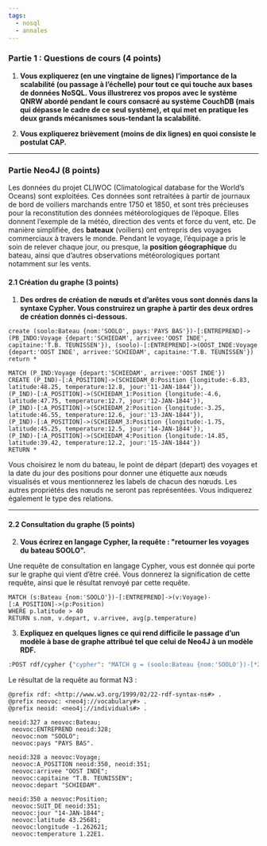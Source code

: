 ```yaml
---
tags:
  - nosql
  - annales
---
```

### Partie 1 : Questions de cours (4 points)

1. **Vous expliquerez (en une vingtaine de lignes) l’importance de la scalabilité (ou passage à l’échelle) pour tout ce qui touche aux bases de données NoSQL. Vous illustrerez vos propos avec le système QNRW abordé pendant le cours consacré au système CouchDB (mais qui dépasse le cadre de ce seul système), et qui met en pratique les deux grands mécanismes sous-tendant la scalabilité.**

2. **Vous expliquerez brièvement (moins de dix lignes) en quoi consiste le postulat CAP.**

---

### Partie Neo4J (8 points)

Les données du projet CLIWOC (Climatological database for the World’s Oceans) sont exploitées. Ces données sont retraitées à partir de journaux de bord de voiliers marchands entre 1750 et 1850, et sont très précieuses pour la reconstitution des données météorologiques de l’époque. Elles donnent l’exemple de la météo, direction des vents et force du vent, etc. De manière simplifiée, des **bateaux** (voiliers) ont entrepris des voyages commerciaux à travers le monde. Pendant le voyage, l’équipage a pris le soin de relever chaque jour, ou presque, la **position géographique** du bateau, ainsi que d’autres observations météorologiques portant notamment sur les vents. 

#### 2.1 Création du graphe (3 points)

1. **Des ordres de création de nœuds et d’arêtes vous sont donnés dans la syntaxe Cypher. Vous construirez un graphe à partir des deux ordres de création donnés ci-dessous.**

```cypher
create (soolo:Bateau {nom:'SOOLO', pays:'PAYS BAS'})-[:ENTREPREND]->(PB_INDO:Voyage {depart:'SCHIEDAM', arrivee:'OOST INDE', capitaine:'T.B. TEUNISSEN'}), (soolo)-[:ENTREPREND]->(OOST_INDE:Voyage {depart:'OOST INDE', arrivee:'SCHIEDAM', capitaine:'T.B. TEUNISSEN'})
return *
```

```cypher
MATCH (P_IND:Voyage {depart:'SCHIEDAM', arrivee:'OOST INDE'}) 
CREATE (P_IND)-[:A_POSITION]->(SCHIEDAM_0:Position {longitude:-6.83, latitude:48.25, temperature:12.8, jour:'11-JAN-1844'}),
(P_IND)-[:A_POSITION]->(SCHIEDAM_1:Position {longitude:-4.6, latitude:47.75, temperature:12.7, jour:'12-JAN-1844'}),
(P_IND)-[:A_POSITION]->(SCHIEDAM_2:Position {longitude:-3.25, latitude:46.55, temperature:12.6, jour:'13-JAN-1844'}),
(P_IND)-[:A_POSITION]->(SCHIEDAM_3:Position {longitude:-1.75, latitude:45.25, temperature:12.5, jour:'14-JAN-1844'}),
(P_IND)-[:A_POSITION]->(SCHIEDAM_4:Position {longitude:-14.85, latitude:39.42, temperature:12.2, jour:'15-JAN-1844'})
RETURN *
```

Vous choisirez le nom du bateau, le point de départ (depart) des voyages et la date du jour des positions pour donner une étiquette aux nœuds visualisés et vous mentionnerez les labels de chacun des nœuds. Les autres propriétés des nœuds ne seront pas représentées. Vous indiquerez également le type des relations.

---

#### 2.2 Consultation du graphe (5 points)

2. **Vous écrirez en langage Cypher, la requête : "retourner les voyages du bateau SOOLO".**

Une requête de consultation en langage Cypher, vous est donnée qui porte sur le graphe qui vient d’être créé. Vous donnerez la signification de cette requête, ainsi que le résultat renvoyé par cette requête.

```cypher
MATCH (s:Bateau {nom:'SOOLO'})-[:ENTREPREND]->(v:Voyage)-[:A_POSITION]->(p:Position)
WHERE p.latitude > 40
RETURN s.nom, v.depart, v.arrivee, avg(p.temperature)
```

3. **Expliquez en quelques lignes ce qui rend difficile le passage d’un modèle à base de graphe attribué tel que celui de Neo4J à un modèle RDF.**

```bash
:POST rdf/cypher {"cypher": "MATCH g = (soolo:Bateau {nom:'SOOLO'})-[*2..3]->(p:Position {jour:'14-JAN-1844'}) RETURN g", "format": "N3"}
```

Le résultat de la requête au format N3 :
```plaintext
@prefix rdf: <http://www.w3.org/1999/02/22-rdf-syntax-ns#> .
@prefix neovoc: <neo4j://vocabulary#> .
@prefix neoid: <neo4j://individuals#> .

neoid:327 a neovoc:Bateau;
 neovoc:ENTREPREND neoid:328;
 neovoc:nom "SOOLO";
 neovoc:pays "PAYS BAS".

neoid:328 a neovoc:Voyage;
 neovoc:A_POSITION neoid:350, neoid:351;
 neovoc:arrivee "OOST INDE";
 neovoc:capitaine "T.B. TEUNISSEN";
 neovoc:depart "SCHIEDAM".

neoid:350 a neovoc:Position;
 neovoc:SUIT_DE neoid:351;
 neovoc:jour "14-JAN-1844";
 neovoc:latitude 43.25681;
 neovoc:longitude -1.262621;
 neovoc:temperature 1.22E1.
```

